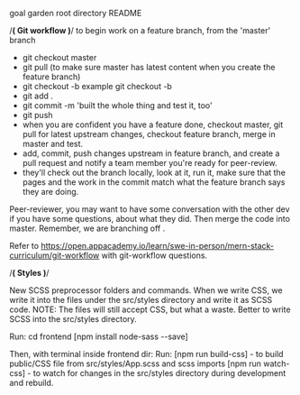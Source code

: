 goal garden root directory README


/**********( Git workflow )**********/
to begin work on a feature branch, from the 'master' branch 
* git checkout master
* git pull (to make sure master has latest content when you create the feature branch)
* git checkout -b <initials-da-mo-pageName-featureName> 
example git checkout -b <ss-2-21-home-goal-list>
* git add . 
* git commit -m 'built the whole thing and test it, too'
* git push
* when you are confident you have a feature done, checkout master, git pull for latest upstream changes, checkout feature branch, merge in master and test. 
* add, commit, push changes upstream in feature branch, and create a pull request and notify a team member you're ready for peer-review. 
* they'll check out the branch locally, look at it, run it, make sure that the pages and the work in the commit match what the feature branch says they are doing. 

Peer-reviewer, you may want to have some conversation with the other dev if you have some questions, about what they did. Then merge the code into master. Remember, we are branching off <master>.

Refer to https://open.appacademy.io/learn/swe-in-person/mern-stack-curriculum/git-workflow with git-workflow questions.

/**********( Styles )**********/

New SCSS preprocessor folders and commands. 
When we write CSS, we write it into the files under the src/styles directory and write it as SCSS code. NOTE: The files will still accept CSS, but what a waste. Better to write SCSS into the src/styles directory. 

Run:
  cd frontend
  [npm install node-sass --save] 
  
Then, with terminal inside frontend dir: 
Run:
  [npm run build-css] - to build public/CSS file from src/styles/App.scss and scss imports
  [npm run watch-css] - to watch for changes in the src/styles directory during development and rebuild. 

  


